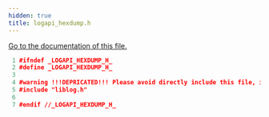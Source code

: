 ```yaml
---
hidden: true
title: logapi_hexdump.h
---
```


<a href="logapi__hexdump_8h.md">Go to the documentation of this file.</a>

``` cpp
 1 #ifndef _LOGAPI_HEXDUMP_H_
 2 #define _LOGAPI_HEXDUMP_H_
 3 
 4 #warning !!!DEPRICATED!!! Please avoid directly include this file, include liblog2.h instead
 5 #include "liblog.h"
 6 
 7 #endif //_LOGAPI_HEXDUMP_H_
```

